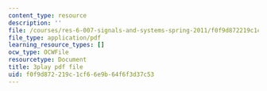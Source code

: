 ```yaml
---
content_type: resource
description: ''
file: /courses/res-6-007-signals-and-systems-spring-2011/f0f9d872219c1cf66e9b64f6f3d37c53_c6jKux_RkqI.pdf
file_type: application/pdf
learning_resource_types: []
ocw_type: OCWFile
resourcetype: Document
title: 3play pdf file
uid: f0f9d872-219c-1cf6-6e9b-64f6f3d37c53
---
```

